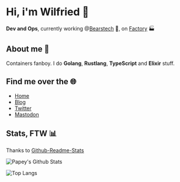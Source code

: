 # Hi, i'm Wilfried 👋

**Dev and Ops**, currently working @[Bearstech](https://bearstech.com) 🐻, on [Factory](https://github.com/factorysh) 🏭

## About me 🥸

Containers fanboy. I do **Golang**, **Rustlang**, **TypeScript** and __Elixir__ stuff.

## Find me over the 🌐

- [Home](https://papey.fr)
- [Blog](https://blog.papey.fr)
- [Twitter](https://twitter.com/MarcelMonfort)
- [Mastodon](https://rage.love/@papey)

## Stats, FTW 📊

Thanks to [Github-Readme-Stats](https://github.com/anuraghazra/github-readme-stats)

![Papey's Github Stats](https://github-readme-stats.vercel.app/api?username=papey&show_icons=true&theme=gruvbox)

![Top Langs](https://github-readme-stats.vercel.app/api/top-langs/?username=papey&theme=gruvbox)

